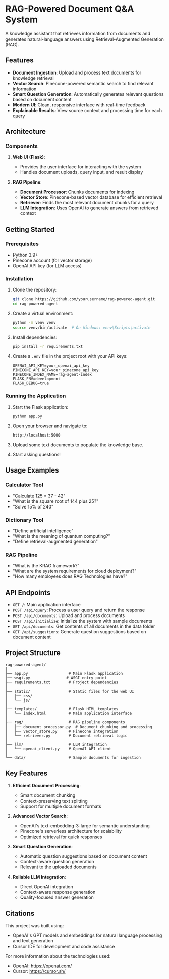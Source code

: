 # RAG-Powered Document Q&A System

A knowledge assistant that retrieves information from documents and generates natural-language answers using Retrieval-Augmented Generation (RAG).

## Features

- **Document Ingestion**: Upload and process text documents for knowledge retrieval
- **Vector Search**: Pinecone-powered semantic search to find relevant information
- **Smart Question Generation**: Automatically generates relevant questions based on document content
- **Modern UI**: Clean, responsive interface with real-time feedback
- **Explainable Results**: View source context and processing time for each query

## Architecture

### Components

1. **Web UI (Flask)**: 
   - Provides the user interface for interacting with the system
   - Handles document uploads, query input, and result display

2. **RAG Pipeline**:
   - **Document Processor**: Chunks documents for indexing
   - **Vector Store**: Pinecone-based vector database for efficient retrieval
   - **Retriever**: Finds the most relevant document chunks for a query
   - **LLM Integration**: Uses OpenAI to generate answers from retrieved context

## Getting Started

### Prerequisites

- Python 3.9+
- Pinecone account (for vector storage)
- OpenAI API key (for LLM access)

### Installation

1. Clone the repository:
   ```bash
   git clone https://github.com/yourusername/rag-powered-agent.git
   cd rag-powered-agent
   ```

2. Create a virtual environment:
   ```bash
   python -m venv venv
   source venv/bin/activate  # On Windows: venv\Scripts\activate
   ```

3. Install dependencies:
   ```bash
   pip install -r requirements.txt
   ```

4. Create a `.env` file in the project root with your API keys:
   ```
   OPENAI_API_KEY=your_openai_api_key
   PINECONE_API_KEY=your_pinecone_api_key
   PINECONE_INDEX_NAME=rag-agent-index
   FLASK_ENV=development
   FLASK_DEBUG=true
   ```

### Running the Application

1. Start the Flask application:
   ```bash
   python app.py
   ```

2. Open your browser and navigate to:
   ```
   http://localhost:5000
   ```

3. Upload some text documents to populate the knowledge base.

4. Start asking questions!

## Usage Examples

### Calculator Tool
- "Calculate 125 * 37 - 42"
- "What is the square root of 144 plus 25?"
- "Solve 15% of 240"

### Dictionary Tool
- "Define artificial intelligence"
- "What is the meaning of quantum computing?"
- "Define retrieval-augmented generation"

### RAG Pipeline
- "What is the KRAG framework?"
- "What are the system requirements for cloud deployment?"
- "How many employees does RAG Technologies have?"

## API Endpoints

- `GET /`: Main application interface
- `POST /api/query`: Process a user query and return the response
- `POST /api/documents`: Upload and process documents
- `POST /api/initialize`: Initialize the system with sample documents
- `GET /api/documents`: Get contents of all documents in the data folder
- `GET /api/suggestions`: Generate question suggestions based on document content

## Project Structure

```
rag-powered-agent/
│
├── app.py                  # Main Flask application
├── wsgi.py                # WSGI entry point
├── requirements.txt        # Project dependencies
│
├── static/                 # Static files for the web UI
│   ├── css/
│   └── js/
│
├── templates/              # Flask HTML templates
│   └── index.html          # Main application interface
│
├── rag/                    # RAG pipeline components
│   ├── document_processor.py  # Document chunking and processing
│   ├── vector_store.py     # Pinecone integration
│   └── retriever.py        # Document retrieval logic
│
├── llm/                    # LLM integration
│   └── openai_client.py    # OpenAI API client
│
└── data/                   # Sample documents for ingestion
```

## Key Features

1. **Efficient Document Processing**:
   - Smart document chunking
   - Context-preserving text splitting
   - Support for multiple document formats

2. **Advanced Vector Search**:
   - OpenAI's text-embedding-3-large for semantic understanding
   - Pinecone's serverless architecture for scalability
   - Optimized retrieval for quick responses

3. **Smart Question Generation**:
   - Automatic question suggestions based on document content
   - Context-aware question generation
   - Relevant to the uploaded documents

4. **Reliable LLM Integration**:
   - Direct OpenAI integration
   - Context-aware response generation
   - Quality-focused answer generation

## Citations

This project was built using:
- OpenAI's GPT models and embeddings for natural language processing and text generation
- Cursor IDE for development and code assistance

For more information about the technologies used:
- OpenAI: https://openai.com/
- Cursor: https://cursor.sh/


